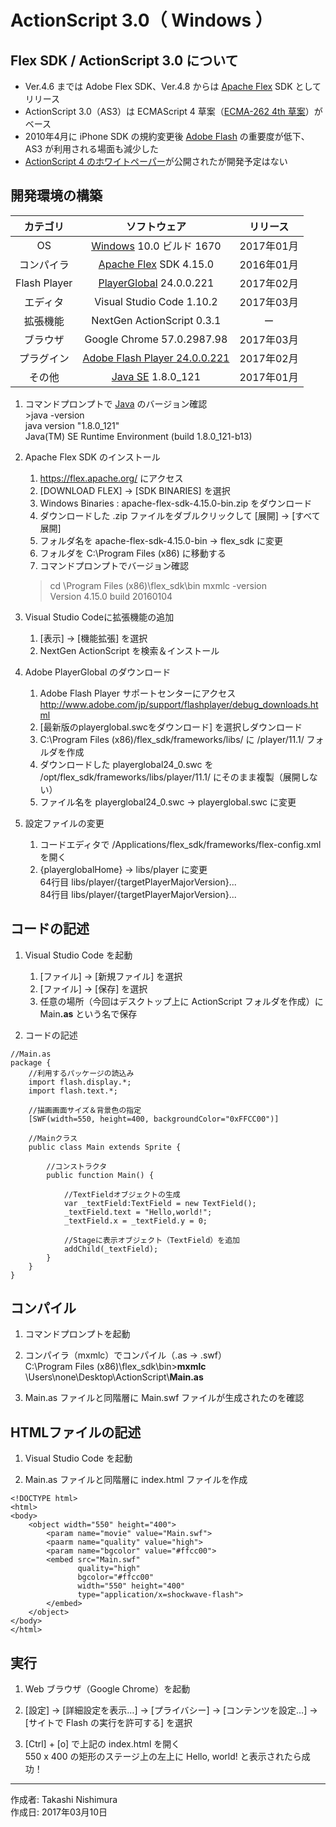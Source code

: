 # ActionScript 3.0（ Windows ）

## Flex SDK / ActionScript 3.0 について

* Ver.4.6 までは Adobe Flex SDK、Ver.4.8 からは [Apache Flex](https://ja.wikipedia.org/wiki/Apache_Flex) SDK としてリリース
* ActionScript 3.0（AS3）は ECMAScript 4 草案（[ECMA-262 4th 草案](https://ja.wikipedia.org/wiki/ECMAScript)）がベース
* 2010年4月に iPhone SDK の規約変更後 [Adobe Flash](https://ja.wikipedia.org/wiki/Adobe_Flash) の重要度が低下、AS3 が利用される場面も減少した
* [ActionScript 4 のホワイトペーパー](https://github.com/adobe-research/ActionScript4)が公開されたが開発予定はない

## 開発環境の構築

|カテゴリ|ソフトウェア|リリース|
|:--:|:--:|:--:|
|OS|[Windows](https://ja.wikipedia.org/wiki/Microsoft_Windows) 10.0 ビルド 1670|2017年01月|
|コンパイラ|[Apache Flex](https://ja.wikipedia.org/wiki/Apache_Flex) SDK 4.15.0|2016年01月|
|Flash Player|[PlayerGlobal](http://www.adobe.com/jp/support/flashplayer/debug_downloads.html) 24.0.0.221|2017年02月|
|エディタ|Visual Studio Code 1.10.2|2017年03月|
|拡張機能|NextGen ActionScript 0.3.1|ー|
|ブラウザ|Google Chrome 57.0.2987.98|2017年03月|
|プラグイン|[Adobe Flash Player 24.0.0.221](https://www.adobe.com/jp/software/flash/about/)|2017年02月|
|その他|[Java SE](https://ja.wikipedia.org/wiki/Java) 1.8.0_121|2017年01月|

1. コマンドプロンプトで [Java](https://ja.wikipedia.org/wiki/Java) のバージョン確認  
    \>java -version  
    java version "1.8.0_121"  
    Java(TM) SE Runtime Environment (build 1.8.0_121-b13)

1. Apache Flex SDK のインストール  
    1. https://flex.apache.org/ にアクセス
    1. [DOWNLOAD FLEX] → [SDK BINARIES] を選択
    1. Windows Binaries : apache-flex-sdk-4.15.0-bin.zip をダウンロード
    1. ダウンロードした .zip ファイルをダブルクリックして [展開] → [すべて展開]
    1. フォルダ名を apache-flex-sdk-4.15.0-bin → flex_sdk に変更
    1. フォルダを C:\Program Files (x86) に移動する
    1. コマンドプロンプトでバージョン確認  
    >cd \Program Files (x86)\flex_sdk\bin
    >mxmlc -version  
    Version 4.15.0 build 20160104

1. Visual Studio Codeに拡張機能の追加
    1. [表示] → [機能拡張] を選択
    1. NextGen ActionScript を検索＆インストール

1. Adobe PlayerGlobal のダウンロード
    1. Adobe Flash Player サポートセンターにアクセス  
    http://www.adobe.com/jp/support/flashplayer/debug_downloads.html
    1. [最新版のplayerglobal.swcをダウンロード] を選択しダウンロード
    1. C:\Program Files (x86)/flex_sdk/frameworks/libs/ に /player/11.1/ フォルダを作成
    1. ダウンロードした playerglobal24_0.swc を /opt/flex_sdk/frameworks/libs/player/11.1/ にそのまま複製（展開しない）
    1. ファイル名を playerglobal24_0.swc → playerglobal.swc に変更

1. 設定ファイルの変更
    1. コードエディタで /Applications/flex_sdk/frameworks/flex-config.xml を開く
    1. {playerglobalHome} → libs/player に変更  
    64行目 <path-element>libs/player/{targetPlayerMajorVersion}...  
    84行目 <path-element>libs/player/{targetPlayerMajorVersion}...  

## コードの記述

1. Visual Studio Code を起動
    1. [ファイル] → [新規ファイル] を選択
    1. [ファイル] → [保存] を選択
    1. 任意の場所（今回はデスクトップ上に ActionScript フォルダを作成）に Main<b>.as</b> という名で保存

1. コードの記述
```
//Main.as
package {
    //利用するパッケージの読込み
    import flash.display.*;
    import flash.text.*;

    //描画画面サイズ＆背景色の指定
    [SWF(width=550, height=400, backgroundColor="0xFFCC00")]

    //Mainクラス
    public class Main extends Sprite {

        //コンストラクタ
        public function Main() {

            //TextFieldオブジェクトの生成
            var _textField:TextField = new TextField();
            _textField.text = "Hello,world!";
            _textField.x = _textField.y = 0;

            //Stageに表示オブジェクト（TextField）を追加
            addChild(_textField);
        }
    }
}
```

## コンパイル

1. コマンドプロンプトを起動

1. コンパイラ（mxmlc）でコンパイル（.as → .swf）  
C:\Program Files (x86)\flex_sdk\bin><b>mxmlc</b> \Users\none\Desktop\ActionScript\\<b>Main.as</b>

1. Main.as ファイルと同階層に Main.swf ファイルが生成されたのを確認

## HTMLファイルの記述

1. Visual Studio Code を起動

1. Main.as ファイルと同階層に index.html ファイルを作成

```
<!DOCTYPE html>
<html>
<body>
    <object width="550" height="400">
        <param name="movie" value="Main.swf">
        <paarm name="quality" value="high">
        <param name="bgcolor" value="#ffcc00">
        <embed src="Main.swf" 
               quality="high"
               bgcolor="#ffcc00"
               width="550" height="400"
               type="application/x=shockwave-flash">
        </embed>
    </object>
</body>
</html>
```

## 実行

1. Web ブラウザ（Google Chrome）を起動

1. [設定] → [詳細設定を表示…] → [プライバシー] → [コンテンツを設定…] → [サイトで Flash の実行を許可する] を選択

1. [Ctrl] + [o] で上記の index.html を開く  
550 x 400 の矩形のステージ上の左上に Hello, world! と表示されたら成功！

***
作成者: Takashi Nishimura  
作成日: 2017年03月10日